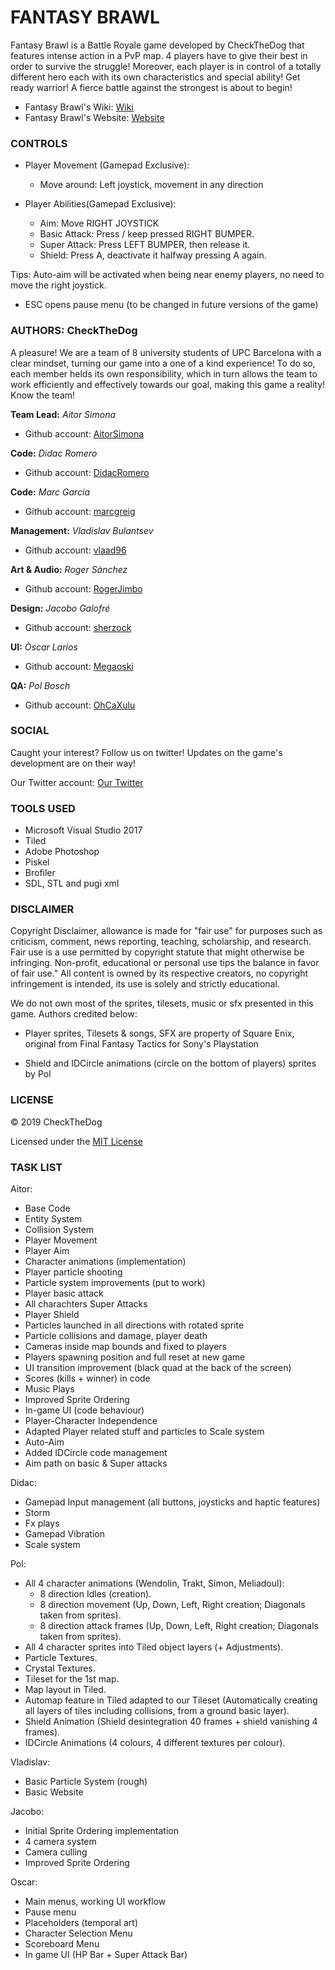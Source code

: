 ﻿# FANTASY BRAWL

Fantasy Brawl is a Battle Royale game developed by CheckTheDog that features intense action in a PvP map. 
4 players have to give their best in order to survive the struggle! 
Moreover, each player is in control of a totally different hero each with its own characteristics and special ability! 
Get ready warrior! A fierce battle against the strongest is about to begin!

- Fantasy Brawl's Wiki: [Wiki](https://github.com/CheckTheDog/Fantasy-Brawl/wiki)
- Fantasy Brawl's Website: [Website](https://checkthedog.github.io/Fantasy-Brawl/)

### CONTROLS

- Player Movement (Gamepad Exclusive):

  - Move around: Left joystick, movement in any direction

- Player Abilities(Gamepad Exclusive):

  - Aim: Move RIGHT JOYSTICK
  - Basic Attack: Press / keep pressed RIGHT BUMPER. 
  - Super Attack: Press LEFT BUMPER, then release it.
  - Shield: Press A, deactivate it halfway pressing A again.

Tips: Auto-aim will be activated when being near enemy players, no need to move the right joystick.


- ESC opens pause menu (to be changed in future versions of the game)

### AUTHORS: CheckTheDog

A pleasure! We are a team of 8 university students of UPC Barcelona with a clear mindset, 
turning our game into a one of a kind experience! 
To do so, each member helds its own responsibility, which in turn allows the team to work efficiently 
and effectively towards our goal, making this game a reality! Know the team!

**Team Lead:** *Aitor Simona*
* Github account: [AitorSimona](https://github.com/AitorSimona)

**Code:** _Didac Romero_
* Github account: [DidacRomero](https://github.com/DidacRomero)

**Code:** _Marc Garcia_
* Github account: [marcgreig](https://github.com/marcgreig)

**Management:** _Vladislav Bulantsev_
* Github account: [vlaad96](https://github.com/vlaad96)

**Art & Audio:** _Roger Sànchez_
* Github account: [RogerJimbo](https://github.com/RogerJimbo)

**Design:** _Jacobo Galofré_
* Github account: [sherzock](https://github.com/sherzock)

**UI:** _Òscar Larios_
* Github account: [Megaoski](https://github.com/Megaoski)

**QA:** _Pol Bosch_
* Github account: [OhCaXulu](https://github.com/OhCaXulu)

### SOCIAL

Caught your interest? Follow us on twitter! Updates on the game's development are on their way!

Our Twitter account: [Our Twitter](https://twitter.com/dog_check?lang=es)

### TOOLS USED

- Microsoft Visual Studio 2017
- Tiled
- Adobe Photoshop
- Piskel
- Brofiler
- SDL, STL and pugi xml

### DISCLAIMER

Copyright Disclaimer, allowance is made for "fair use" for purposes such as criticism, comment, news reporting,
 teaching, scholarship, and research. Fair use is a use permitted by copyright statute that might otherwise be infringing. 
Non-profit, educational or personal use tips the balance in favor of fair use." All content is owned by its respective 
creators, no copyright infringement is intended, its use is solely and strictly educational.

We do not own most of the sprites, tilesets, music or sfx presented in this game. Authors credited below:

- Player sprites, Tilesets & songs, SFX are property of  Square Enix, original from Final Fantasy Tactics for 
Sony's Playstation

- Shield and IDCircle animations (circle on the bottom of players) sprites by Pol

### LICENSE

© 2019 CheckTheDog

Licensed under the [MIT License](LICENSE.txt)

### TASK LIST

Aitor:

- Base Code
- Entity System
- Collision System
- Player Movement
- Player Aim
- Character animations (implementation)
- Player particle shooting
- Particle system improvements (put to work)
- Player basic attack
- All charachters Super Attacks
- Player Shield
- Particles launched in all directions with rotated sprite
- Particle collisions and damage, player death
- Cameras inside map bounds and fixed to players
- Players spawning position and full reset at new game
- UI transition improvement (black quad at the back of the screen)
- Scores (kills + winner) in code
- Music Plays
- Improved Sprite Ordering
- In-game UI (code behaviour)
- Player-Character Independence
- Adapted Player related stuff and particles to Scale system
- Auto-Aim
- Added IDCircle code management
- Aim path on basic & Super attacks

Didac:

- Gamepad Input management (all buttons, joysticks and haptic features)
- Storm
- Fx plays
- Gamepad Vibration
- Scale system 

Pol:

- All 4 character animations (Wendolin, Trakt, Simon, Meliadoul):
  - 8 direction Idles (creation).
  - 8 direction movement (Up, Down, Left, Right creation; Diagonals taken from sprites).
  - 8 direction attack frames (Up, Down, Left, Right creation; Diagonals taken from sprites).
- All 4 character sprites into Tiled object layers (+ Adjustments).
- Particle Textures.
- Crystal Textures.
- Tileset for the 1st map.
- Map layout in Tiled.
- Automap feature in Tiled adapted to our Tileset (Automatically creating all layers of tiles including collisions, from a ground basic layer).
- Shield Animation (Shield desintegration 40 frames + shield vanishing 4 frames).
- IDCircle Animations (4 colours, 4 different textures per colour).


Vladislav: 

- Basic Particle System (rough)
- Basic Website

Jacobo:

- Initial Sprite Ordering implementation
- 4 camera system
- Camera culling
- Improved Sprite Ordering

Oscar:

- Main menus, working UI workflow
- Pause menu
- Placeholders (temporal art)
- Character Selection Menu
- Scoreboard Menu
- In game UI (HP Bar + Super Attack Bar)
